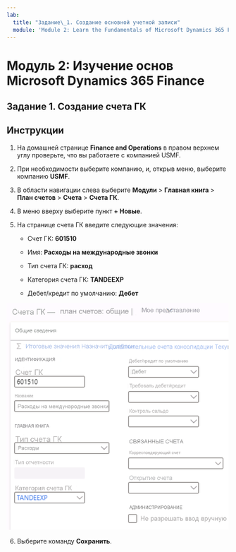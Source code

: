 ```yaml
---
lab:
  title: "Задание\_1. Создание основной учетной записи"
  module: 'Module 2: Learn the Fundamentals of Microsoft Dynamics 365 Finance'
---
```

    
# <a name="module-2-learn-the-fundamentals-of-microsoft-dynamics-365-finance"></a>Модуль 2: Изучение основ Microsoft Dynamics 365 Finance
    
## <a name="lab-1---create-a-main-account"></a>Задание 1. Создание счета ГК

## <a name="instructions"></a>Инструкции

1. На домашней странице **Finance and Operations** в правом верхнем углу проверьте, что вы работаете с компанией USMF.

2. При необходимости выберите компанию, и, открыв меню, выберите компанию **USMF**.

3. В области навигации слева выберите **Модули** > **Главная книга** > **План счетов** > **Счета** > **Счета ГК**.

4. В меню вверху выберите пункт **+ Новые**.

5. На странице счета ГК введите следующие значения:

    - Счет ГК: **601510**

    - Имя: **Расходы на международные звонки**

    - Тип счета ГК: **расход**

    - Категория счета ГК: **TANDEEXP**

    - Дебет/кредит по умолчанию: **Дебет**

 ![Снимок экрана счетов ГК — план счетов: Общая страница с заполненными полями из шага 5](./media/m-002-explore-general-ledgers-in-microsoft-dynamics-365-finance-03.png)

6. Выберите команду **Сохранить**.

